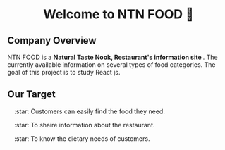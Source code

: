 <h1 align="center">Welcome to NTN FOOD  👋</h1>

<h2>Company Overview</h2>
<p>NTN FOOD is a <b>Natural Taste Nook, Restaurant's information site </b>. The currently available information on several types of food categories. The goal of this project is to study React js.</p>

<h2>Our Target</h2>
<p>&nbsp;&nbsp;&nbsp;&nbsp;:star: Customers can easily find the food they need.</p>
<p>&nbsp;&nbsp;&nbsp;&nbsp;:star: To shaire information about the restaurant.</p>
<p>&nbsp;&nbsp;&nbsp;&nbsp;:star: To know the dietary needs of customers.</p>
